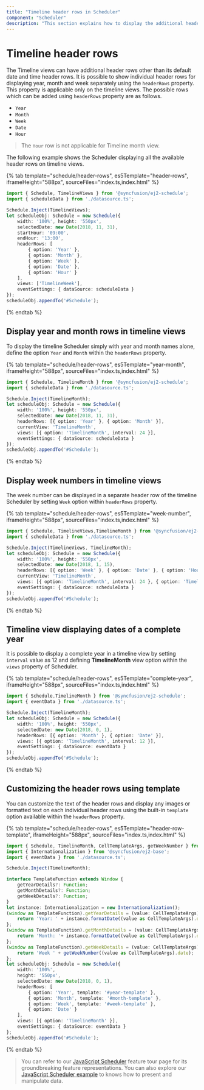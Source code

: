 ```yaml
---
title: "Timeline header rows in Scheduler"
component: "Scheduler"
description: "This section explains how to display the additional header rows on timeline view of Scheduler."
---
```


# Timeline header rows

The Timeline views can have additional header rows other than its default date and time header rows. It is possible to show individual header rows for displaying year, month and week separately using the `headerRows` property. This property is applicable only on the timeline views. The possible rows which can be added using `headerRows` property are as follows.

* `Year`
* `Month`
* `Week`
* `Date`
* `Hour`

> The `Hour` row is not applicable for Timeline month view.

The following example shows the Scheduler displaying all the available header rows on timeline views.

{% tab template="schedule/header-rows", es5Template="header-rows", iframeHeight="588px", sourceFiles="index.ts,index.html"  %}

```typescript
import { Schedule, TimelineViews } from '@syncfusion/ej2-schedule';
import { scheduleData } from './datasource.ts';

Schedule.Inject(TimelineViews);
let scheduleObj: Schedule = new Schedule({
    width: '100%', height: '550px',
    selectedDate: new Date(2018, 11, 31),
    startHour: '09:00',
    endHour: '13:00',
    headerRows: [
        { option: 'Year' },
        { option: 'Month' },
        { option: 'Week' },
        { option: 'Date' },
        { option: 'Hour' }
    ],
    views: ['TimelineWeek'],
    eventSettings: { dataSource: scheduleData }
});
scheduleObj.appendTo('#Schedule');
```

{% endtab %}

## Display year and month rows in timeline views

To display the timeline Scheduler simply with year and month names alone, define the option `Year` and `Month` within the `headerRows` property.

{% tab template="schedule/header-rows", es5Template="year-month", iframeHeight="588px", sourceFiles="index.ts,index.html"  %}

```typescript
import { Schedule, TimelineMonth } from '@syncfusion/ej2-schedule';
import { scheduleData } from './datasource.ts';

Schedule.Inject(TimelineMonth);
let scheduleObj: Schedule = new Schedule({
    width: '100%', height: '550px',
    selectedDate: new Date(2018, 11, 31),
    headerRows: [{ option: 'Year' }, { option: 'Month' }],
    currentView: 'TimelineMonth',
    views: [{ option: 'TimelineMonth', interval: 24 }],
    eventSettings: { dataSource: scheduleData }
});
scheduleObj.appendTo('#Schedule');
```

{% endtab %}

## Display week numbers in timeline views

The week number can be displayed in a separate header row of the timeline Scheduler by setting `Week` option within `headerRows` property.

{% tab template="schedule/header-rows", es5Template="week-number", iframeHeight="588px", sourceFiles="index.ts,index.html"  %}

```typescript
import { Schedule, TimelineViews,TimelineMonth } from '@syncfusion/ej2-schedule';
import { scheduleData } from './datasource.ts';

Schedule.Inject(TimelineViews, TimelineMonth);
let scheduleObj: Schedule = new Schedule({
    width: '100%', height: '550px',
    selectedDate: new Date(2018, 1, 15),
    headerRows: [{ option: 'Week' }, { option: 'Date' }, { option: 'Hour' }],
    currentView: 'TimelineMonth',
    views: [{ option: 'TimelineMonth', interval: 24 }, { option: 'TimelineWeek', interval: 3 }, { option: 'TimelineDay', interval: 4 }],
    eventSettings: { dataSource: scheduleData }
});
scheduleObj.appendTo('#Schedule');
```

{% endtab %}

## Timeline view displaying dates of a complete year

It is possible to display a complete year in a timeline view by setting `interval` value as 12 and defining **TimelineMonth** view option within the `views` property of Scheduler.

{% tab template="schedule/header-rows", es5Template="complete-year", iframeHeight="588px", sourceFiles="index.ts,index.html"  %}

```typescript
import { Schedule,TimelineMonth } from '@syncfusion/ej2-schedule';
import { eventData } from './datasource.ts';

Schedule.Inject(TimelineMonth);
let scheduleObj: Schedule = new Schedule({
    width: '100%', height: '550px',
    selectedDate: new Date(2018, 0, 1),
    headerRows: [{ option: 'Month' }, { option: 'Date' }],
    views: [{ option: 'TimelineMonth', interval: 12 }],
    eventSettings: { dataSource: eventData }
});
scheduleObj.appendTo('#Schedule');
```

{% endtab %}

## Customizing the header rows using template

You can customize the text of the header rows and display any images or formatted text on each individual header rows using the built-in `template` option available within the `headerRows` property.

{% tab template="schedule/header-rows", es5Template="header-row-template", iframeHeight="588px", sourceFiles="index.ts,index.html"  %}

```typescript
import { Schedule, TimelineMonth, CellTemplateArgs, getWeekNumber } from '@syncfusion/ej2-schedule';
import { Internationalization } from '@syncfusion/ej2-base';
import { eventData } from './datasource.ts';

Schedule.Inject(TimelineMonth);

interface TemplateFunction extends Window {
    getYearDetails?: Function;
    getMonthDetails?: Function;
    getWeekDetails?: Function;
}
let instance: Internationalization = new Internationalization();
(window as TemplateFunction).getYearDetails = (value: CellTemplateArgs) => {
    return 'Year: ' + instance.formatDate((value as CellTemplateArgs).date, { skeleton: 'y' });
};
(window as TemplateFunction).getMonthDetails = (value: CellTemplateArgs) => {
    return 'Month: '+ instance.formatDate((value as CellTemplateArgs).date, { skeleton: 'M' });
};
(window as TemplateFunction).getWeekDetails = (value: CellTemplateArgs) => {
    return 'Week ' + getWeekNumber((value as CellTemplateArgs).date);
};
let scheduleObj: Schedule = new Schedule({
    width: '100%',
    height: '550px',
    selectedDate: new Date(2018, 0, 1),
    headerRows: [
        { option: 'Year', template: '#year-template' },
        { option: 'Month', template: '#month-template' },
        { option: 'Week', template: '#week-template' },
        { option: 'Date' }
    ],
    views: [{ option: 'TimelineMonth' }],
    eventSettings: { dataSource: eventData }
};
scheduleObj.appendTo('#Schedule');
```

{% endtab %}

> You can refer to our [JavaScript Scheduler](https://www.syncfusion.com/javascript-ui-controls/js-scheduler) feature tour page for its groundbreaking feature representations. You can also explore our [JavaScript Scheduler example](https://ej2.syncfusion.com/demos/#/material/schedule/overview.html) to knows how to present and manipulate data.
